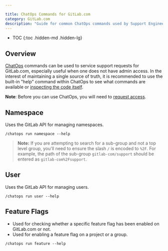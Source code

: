 ```yaml
---

title: ChatOps Commands for GitLab.com
category: GitLab.com
description: "Guide for common ChatOps commands used by Support Engineering"
---
```


- TOC
{:toc .hidden-md .hidden-lg}

## Overview

[ChatOps](https://gitlab.com/gitlab-com/chatops/) commands can be used to service support requests for GitLab.com, especially useful when one does not have admin access. In the interest of maintaining a single source of truth, it is recommended to use the built-in "help" command within ChatOps to see what commands are available or [inspecting the code itself](https://gitlab.com/gitlab-com/chatops/-/tree/master/lib/chatops/commands).

**Note**: Before you can use ChatOps, you will need to [request access](https://docs.gitlab.com/ee/development/chatops_on_gitlabcom.html#requesting-access).

## Namespace

Uses the GitLab API for managing namespaces.

`/chatops run namespace --help`

> **Note:**
If you are attempting to search for a sub-group and not a top level group, you'll need to ensure the slash `/` is encoded to `%2F`. For example, the path of the sub-group `gitlab-com/support` should be entered as `gitlab-com%2Fsupport`.

## User

Uses the GitLab API for managing users.

`/chatops run user --help`

## Feature Flags

- Used for checking whether a specific feature flag has been enabled on GitLab.com or not.
- Used for enabling a feature flag on a project or a group.

`/chatops run feature --help`
